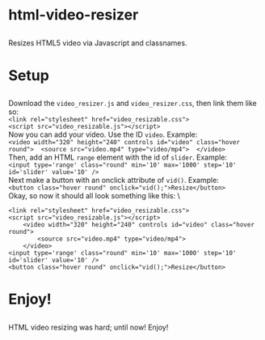 # html-video-resizer
##
Resizes HTML5 video via Javascript and classnames.

# Setup
##
Download the `video_resizer.js` and `video_resizer.css`, then link them like so: \
`<link rel="stylesheet" href="video_resizable.css">` \
`<script src="video_resizable.js"></script>` \
Now you can add your video. Use the ID `video`. Example: \
`<video width="320" height="240" controls id="video" class="hover round"> 
    <source src="video.mp4" type="video/mp4"> 
</video>` \
Then, add an HTML `range` element with the id of `slider`. Example: \
`<input type='range' class="round" min='10' max='1000' step='10' id='slider' value='10' />` \
Next make a button with an onclick attribute of `vid()`. Example: \
`<button class="hover round" onclick="vid();">Resize</button>` \
Okay, so now it should all look something like this: \
```
<link rel="stylesheet" href="video_resizable.css"> 
<script src="video_resizable.js"></script> 
	<video width="320" height="240" controls id="video" class="hover round"> 
		<source src="video.mp4" type="video/mp4"> 
	</video> 
<input type='range' class="round" min='10' max='1000' step='10' id='slider' value='10' /> 
<button class="hover round" onclick="vid();">Resize</button> 
```

# Enjoy!
##
HTML video resizing was hard; until now! Enjoy!
